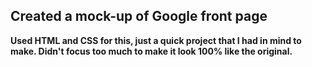 ## Created a mock-up of Google front page

**Used HTML and CSS for this, just a quick project that I had in mind to make. Didn't focus too much to make it look 100% like the original.** 